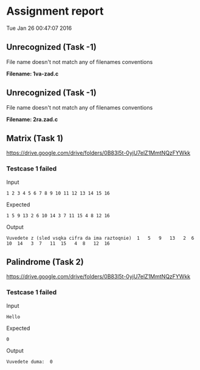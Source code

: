 # Assignment report
Tue Jan 26 00:47:07 2016
## Unrecognized (Task -1)
File name doesn't not match any of filenames conventions

**Filename: 1va-zad.c**
## Unrecognized (Task -1)
File name doesn't not match any of filenames conventions

**Filename: 2ra.zad.c**
## Matrix (Task 1)
https://drive.google.com/drive/folders/0B83l5t-0yjU7elZ1MmtNQzFYWkk

### Testcase 1 failed
Input
```
1 2 3 4 5 6 7 8 9 10 11 12 13 14 15 16
```


Expected
```
1 5 9 13 2 6 10 14 3 7 11 15 4 8 12 16
```


Output
```
Vuvedete z (sled vsqka cifra da ima raztoqnie)  1	5	9	13	 2	6	10	14	 3	7	11	15	 4	8	12	16	 
```

## Palindrome (Task 2)
https://drive.google.com/drive/folders/0B83l5t-0yjU7elZ1MmtNQzFYWkk

### Testcase 1 failed
Input
```
Hello
```


Expected
```
0
```


Output
```
Vuvedete duma:  0  
```

